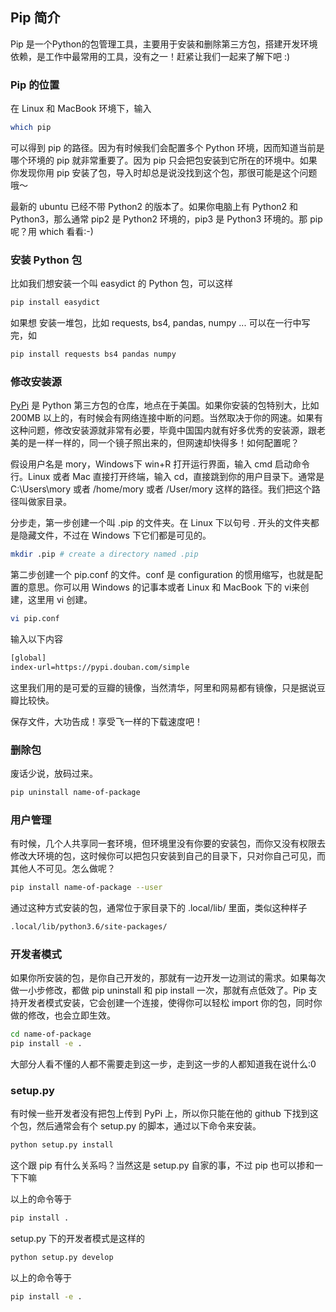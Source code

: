 ## Pip 简介


Pip 是一个Python的包管理工具，主要用于安装和删除第三方包，搭建开发环境依赖，是工作中最常用的工具，没有之一！赶紧让我们一起来了解下吧 :)


### Pip 的位置
在 Linux 和 MacBook 环境下，输入
```sh
which pip
```
可以得到 pip 的路径。因为有时候我们会配置多个 Python 环境，因而知道当前是哪个环境的 pip 就非常重要了。因为 pip 只会把包安装到它所在的环境中。如果你发现你用 pip 安装了包，导入时却总是说没找到这个包，那很可能是这个问题哦～

最新的 ubuntu 已经不带 Python2 的版本了。如果你电脑上有 Python2 和 Python3，那么通常 pip2 是 Python2 环境的，pip3 是 Python3 环境的。那 pip 呢？用 which 看看:-)

### 安装 Python 包
比如我们想安装一个叫 easydict 的 Python 包，可以这样
```sh
pip install easydict
```
如果想
安装一堆包，比如 requests, bs4, pandas, numpy ... 可以在一行中写完，如
```sh
pip install requests bs4 pandas numpy
```

### 修改安装源
[PyPi](https://pypi.org/) 是 Python 第三方包的仓库，地点在于美国。如果你安装的包特别大，比如 200MB 以上的，有时候会有网络连接中断的问题。当然取决于你的网速。如果有这种问题，修改安装源就非常有必要，毕竟中国国内就有好多优秀的安装源，跟老美的是一样一样的，同一个镜子照出来的，但网速却快得多！如何配置呢？

假设用户名是 mory，Windows下 win+R 打开运行界面，输入 cmd 启动命令行。Linux 或者 Mac 直接打开终端，输入 cd，直接跳到你的用户目录下。通常是 C:\Users\mory 或者 /home/mory 或者 /User/mory 这样的路径。我们把这个路径叫做家目录。

分步走，第一步创建一个叫 .pip 的文件夹。在 Linux 下以句号 . 开头的文件夹都是隐藏文件，不过在 Windows 下它们都是可见的。

```sh
mkdir .pip # create a directory named .pip
```

第二步创建一个 pip.conf 的文件。conf 是 configuration 的惯用缩写，也就是配置的意思。你可以用 Windows 的记事本或者 Linux 和 MacBook 下的 vi来创建，这里用 vi 创建。
```sh
vi pip.conf
```

输入以下内容
```sh
[global]
index-url=https://pypi.douban.com/simple
```
这里我们用的是可爱的豆瓣的镜像，当然清华，阿里和网易都有镜像，只是据说豆瓣比较快。

保存文件，大功告成！享受飞一样的下载速度吧！

### 删除包
废话少说，放码过来。

```sh
pip uninstall name-of-package
```

### 用户管理
有时候，几个人共享同一套环境，但环境里没有你要的安装包，而你又没有权限去修改大环境的包，这时候你可以把包只安装到自己的目录下，只对你自己可见，而其他人不可见。怎么做呢？

```sh
pip install name-of-package --user
```
通过这种方式安装的包，通常位于家目录下的 .local/lib/ 里面，类似这种样子

```sh
.local/lib/python3.6/site-packages/
```

### 开发者模式
如果你所安装的包，是你自己开发的，那就有一边开发一边测试的需求。如果每次做一小步修改，都做 pip uninstall 和 pip install 一次，那就有点低效了。Pip 支持开发者模式安装，它会创建一个连接，使得你可以轻松 import 你的包，同时你做的修改，也会立即生效。

```sh
cd name-of-package
pip install -e .
```
大部分人看不懂的人都不需要走到这一步，走到这一步的人都知道我在说什么:0


### setup.py
有时候一些开发者没有把包上传到 PyPi 上，所以你只能在他的 github 下找到这个包，然后通常会有个 setup.py 的脚本，通过以下命令来安装。

```sh
python setup.py install
```
这个跟 pip 有什么关系吗？当然这是 setup.py 自家的事，不过 pip 也可以掺和一下下嘛

以上的命令等于
```sh 
pip install .
```

setup.py 下的开发者模式是这样的

```sh
python setup.py develop
```

以上的命令等于

```sh
pip install -e .
```
